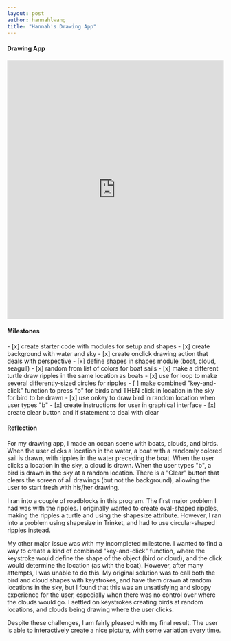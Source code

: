 ```yaml
---
layout: post
author: hannahlwang
title: "Hannah's Drawing App"
---
```


<h4>Drawing App</h4>
<iframe src="https://trinket.io/embed/python/6407e7f1e6" width="100%" height="600" frameborder="0" marginwidth="0" marginheight="0" allowfullscreen></iframe>

<h4>Milestones</h4>
- [x] create starter code with modules for setup and shapes
- [x] create background with water and sky
- [x] create onclick drawing action that deals with perspective
- [x] define shapes in shapes module (boat, cloud, seagull)
- [x] random from list of colors for boat sails
- [x] make a different turtle draw ripples in the same location as boats
- [x] use for loop to make several differently-sized circles for ripples
- [ ] make combined "key-and-click" function to press "b" for birds and THEN click in location in the sky for bird to be drawn
- [x] use onkey to draw bird in random location when user types "b"
- [x] create instructions for user in graphical interface
- [x] create clear button and if statement to deal with clear

<h4>Reflection</h4>
For my drawing app, I made an ocean scene with boats, clouds, and birds. When the user clicks a location in the water, a boat with a randomly colored sail is drawn, with ripples in the water preceding the boat. When the user clicks a location in the sky, a cloud is drawn. When the user types "b", a bird is drawn in the sky at a random location. There is a "Clear" button that clears the screen of all drawings (but not the background), allowing the user to start fresh with his/her drawing.

I ran into a couple of roadblocks in this program. The first major problem I had was with the ripples. I originally wanted to create oval-shaped ripples, making the ripples a turtle and using the shapesize attribute. However, I ran into a problem using shapesize in Trinket, and had to use circular-shaped ripples instead.

My other major issue was with my incompleted milestone. I wanted to find a way to create a kind of combined "key-and-click" function, where the keystroke would define the shape of the object (bird or cloud), and the click would determine the location (as with the boat). However, after many attempts, I was unable to do this. My original solution was to call both the bird and cloud shapes with keystrokes, and have them drawn at random locations in the sky, but I found that this was an unsatisfying and sloppy experience for the user, especially when there was no control over where the clouds would go. I settled on keystrokes creating birds at random locations, and clouds being drawing where the user clicks.

Despite these challenges, I am fairly pleased with my final result. The user is able to interactively create a nice picture, with some variation every time.
